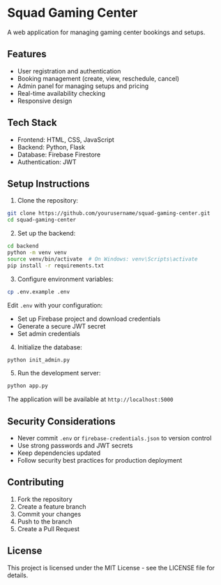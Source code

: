 # Squad Gaming Center

A web application for managing gaming center bookings and setups.

## Features

- User registration and authentication
- Booking management (create, view, reschedule, cancel)
- Admin panel for managing setups and pricing
- Real-time availability checking
- Responsive design

## Tech Stack

- Frontend: HTML, CSS, JavaScript
- Backend: Python, Flask
- Database: Firebase Firestore
- Authentication: JWT

## Setup Instructions

1. Clone the repository:
```bash
git clone https://github.com/yourusername/squad-gaming-center.git
cd squad-gaming-center
```

2. Set up the backend:
```bash
cd backend
python -m venv venv
source venv/bin/activate  # On Windows: venv\Scripts\activate
pip install -r requirements.txt
```

3. Configure environment variables:
```bash
cp .env.example .env
```
Edit `.env` with your configuration:
- Set up Firebase project and download credentials
- Generate a secure JWT secret
- Set admin credentials

4. Initialize the database:
```bash
python init_admin.py
```

5. Run the development server:
```bash
python app.py
```

The application will be available at `http://localhost:5000`

## Security Considerations

- Never commit `.env` or `firebase-credentials.json` to version control
- Use strong passwords and JWT secrets
- Keep dependencies updated
- Follow security best practices for production deployment

## Contributing

1. Fork the repository
2. Create a feature branch
3. Commit your changes
4. Push to the branch
5. Create a Pull Request

## License

This project is licensed under the MIT License - see the LICENSE file for details.
